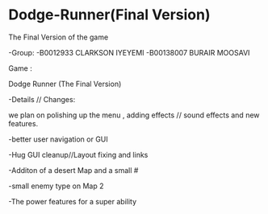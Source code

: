 # Dodge-Runner(Final Version)
 The Final Version of the game



-Group:
-B0012933 CLARKSON IYEYEMI
-B00138007 BURAIR MOOSAVI


Game :

Dodge Runner (The Final Version)


-Details // Changes: 

we plan on polishing up the menu , adding effects // sound effects and new features.

-better user navigation or GUI

-Hug GUI cleanup//Layout fixing and links


-Additon of a desert Map and a small #

-small enemy type on Map 2



-The power features for a super ability













